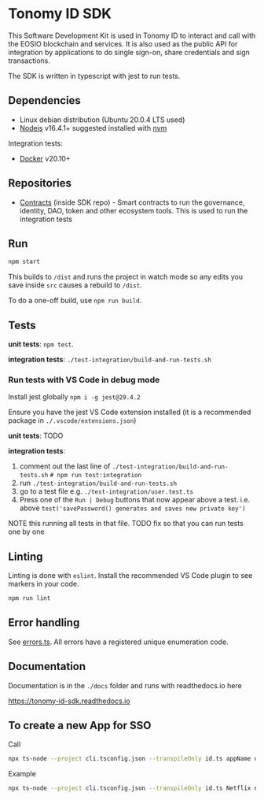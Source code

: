 # Tonomy ID SDK

This Software Development Kit is used in Tonomy ID to interact and call with the EOSIO blockchain and services. It is also used as the public API for integration by applications to do single sign-on, share credentials and sign transactions.

The SDK is written in typescript with jest to run tests.

## Dependencies

- Linux debian distribution (Ubuntu 20.0.4 LTS used)
- [Nodejs](https://nodejs.org) v16.4.1+ suggested installed with [nvm](https://github.com/nvm-sh/nvm)

Integration tests:

- [Docker](http://docs.docker.com) v20.10+

## Repositories

- [Contracts](https://github.com/Tonomy-Foundation/Tonomy-Contracts) (inside SDK repo) - Smart contracts to run the governance, identity, DAO, token and other ecosystem tools. This is used to run the integration tests

## Run

```bash
npm start
```

This builds to `/dist` and runs the project in watch mode so any edits you save inside `src` causes a rebuild to `/dist`.

To do a one-off build, use `npm run build`.

## Tests

**unit tests**: `npm test`.

**integration tests**: `./test-integration/build-and-run-tests.sh`

### Run tests with VS Code in debug mode

Install jest globally
`npm i -g jest@29.4.2`

Ensure you have the jest VS Code extension installed (it is a recommended package in `./.vscode/extensions.json`)

**unit tests**: TODO

**integration tests**:

1. comment out the last line of `./test-integration/build-and-run-tests.sh`
`# npm run test:integration`
2. run `./test-integration/build-and-run-tests.sh`
3. go to a test file e.g. `./test-integration/user.test.ts`
4. Press one of the `Run | Debug` buttons that now appear above a test. i.e. above `test('savePassword() generates and saves new private key')`

NOTE this running all tests in that file.
TODO fix so that you can run tests one by one

## Linting

Linting is done with `eslint`. Install the recommended VS Code plugin to see markers in your code.

```bash
npm run lint
```

## Error handling

See [errors.ts](./src/services/errors.ts). All errors have a registered unique enumeration code.

## Documentation

Documentation is in the `./docs` folder and runs with readthedocs.io here

<https://tonomy-id-sdk.readthedocs.io>

## To create a new App for SSO

Call

```bash
npx ts-node --project cli.tsconfig.json --transpileOnly id.ts appName username description logoUrl domain publicKey blockchainUrl
```

Example

```bash
npx ts-node --project cli.tsconfig.json --transpileOnly id.ts Netflix netflix "streaming video platform" "https://netflix.com/logo.png" "https://netflix.com" PUB_K1_55csjge6LNnLxECFTtTpCU6Z7chi3h47G8vyzPBjAKdvZmnZ8Z "http://localhost:8888"
```
